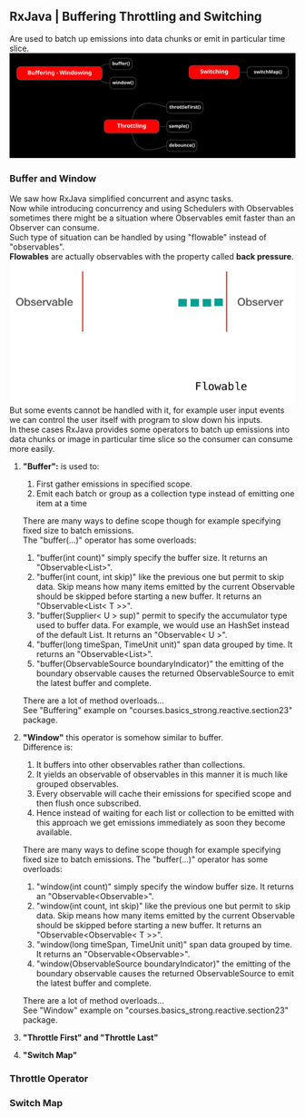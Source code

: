 ## RxJava | Buffering Throttling and Switching
Are used to batch up emissions into data chunks or emit in particular time slice.  
![image info](./imgs/Schermata_20240917_103258.png "Mind Map")

### Buffer and Window
We saw how RxJava simplified concurrent and async tasks.  
Now while introducing concurrency and using Schedulers with Observables sometimes there might be a situation where Observables emit faster than an Observer can consume.  
Such type of situation can be handled by using "flowable" instead of "observables".  
**Flowables** are actually observables with the property called **back pressure**.  
![image info](./imgs/Schermata_20240917_104124.png "Flowables")
But some events cannot be handled with it, for example user input events we can control the user itself with program to slow down his inputs.  
In these cases RxJava provides some operators to batch up emissions into data chunks or image in particular time slice so the consumer can consume more easily.  
1. **"Buffer":** is used to:
   1. First gather emissions in specified scope.
   2. Emit each batch or group as a collection type instead of emitting one item at a time  
   
   There are many ways to define scope though for example specifying fixed size to batch emissions.  
   The "buffer(...)" operator has some overloads:
   1. "buffer(int count)" simply specify the buffer size. It returns an "Observable<List<T>>".
   2. "buffer(int count, int skip)" like the previous one but permit to skip data. Skip means  how many items emitted by the current Observable should be skipped before starting a new buffer. It returns an "Observable<List< T >>".
   3. "buffer(Supplier< U > sup)" permit to specify the accumulator type used to buffer data. For example, we would use an HashSet instead of the default List. It returns an "Observable< U >".
   4. "buffer(long timeSpan, TimeUnit unit)" span data grouped by time. It returns an "Observable<List<T>>".
   5. "buffer(ObservableSource boundaryIndicator)" the emitting of the boundary observable causes the returned ObservableSource to emit the latest buffer and complete. 

   There are a lot of method overloads...  
   See "Buffering" example on "courses.basics_strong.reactive.section23" package.

2. **"Window"** this operator is somehow similar to buffer.  
   Difference is:
   1. It buffers into other observables rather than collections.
   2. It yields an observable of observables in this manner it is much like grouped observables.
   3. Every observable will cache their emissions for specified scope and then flush once subscribed.
   4. Hence instead of waiting for each list or collection to be emitted with this approach we get emissions immediately as soon they become available.  

   There are many ways to define scope though for example specifying fixed size to batch emissions.
   The "buffer(...)" operator has some overloads:
   1. "window(int count)" simply specify the window buffer size. It returns an "Observable<Observable<T>>".
   2. "window(int count, int skip)" like the previous one but permit to skip data. Skip means  how many items emitted by the current Observable should be skipped before starting a new buffer. It returns an "Observable<Observable< T >>".
   3. "window(long timeSpan, TimeUnit unit)" span data grouped by time. It returns an "Observable<Observable<T>>".
   4. "window(ObservableSource boundaryIndicator)" the emitting of the boundary observable causes the returned ObservableSource to emit the latest buffer and complete.

   There are a lot of method overloads...  
   See "Window" example on "courses.basics_strong.reactive.section23" package.

3. **"Throttle First" and "Throttle Last"**

4. **"Switch Map"**

### Throttle Operator

### Switch Map
